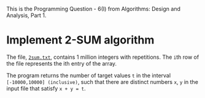 This is the Programming Question - 6(I) from Algorithms: Design and Analysis, Part 1. 

# Implement 2-SUM algorithm 

The file, [`2sum.txt`][1], contains 1 million integers with repetitions. The `i`th row of the file represents the ith entry of the array.

The program returns the number of target values `t` in the interval `[-10000,10000] (inclusive)`, such that there are distinct numbers `x`, `y` in the input file that satisfy `x + y = t`. 

[1]: https://d396qusza40orc.cloudfront.net/algo1%2Fprogramming_prob%2F2sum.txt
